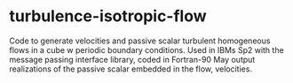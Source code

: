 # turbulence-isotropic-flow
Code to generate velocities and passive scalar turbulent homogeneous flows in a cube w periodic boundary conditions.
Used in IBMs Sp2 with the message passing interface library, coded in Fortran-90
May output realizations of the passive scalar embedded in the flow, velocities.
